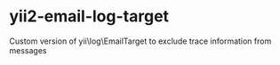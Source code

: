 # yii2-email-log-target
Custom version of yii\log\EmailTarget to exclude trace information from messages
